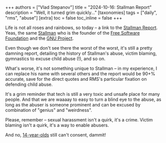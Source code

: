 +++
authors = ["Vlad Stepanov"]
title = "2024-10-16: Stallman Report"
description = "Well, it turned grim quickly..."
[taxonomies]
tags = ["daily", "rms", "abuse"]
[extra]
toc = false
toc_inline = false
+++

Life is not all roses and rainbows, so today – a link to the
[Stallman Report](https://stallman-report.org/). Yeas, the same
[Stallman](https://en.wikipedia.org/wiki/Richard_Stallman) who is the founder of the
[Free Software Foundation](https://www.fsf.org/) and the [GNU Project](https://www.gnu.org/).

Even though we don't see there the worst of the worst, it's still a pretty damning report,
detailing the history of Stallman's abuse, victim blaming, gymnastics to excuse child abuse (!),
and so on.

What's worse, it's not something unique to Stallman – in my experience, I can replace his name with
several others and the report would be 90+% accurate, save for the direct quotes and RMS's
particular fixation on defending child abuse.

It's a grim reminder that tech is still a very toxic and unsafe place for many people.
And that we are waaaay to easy to turn a blind eye to the abuse, as long as the abuser
is someone prominent and can be excused by combination of "genius" and "weirdness".

Please, remember – sexual harassment isn't a quirk, it's a crime. Victim blaming isn't a quirk,
it's a way to enable abusers.

And no, [14-year-olds](https://stallman-report.org/on-children/) still can't consent, dammit!
